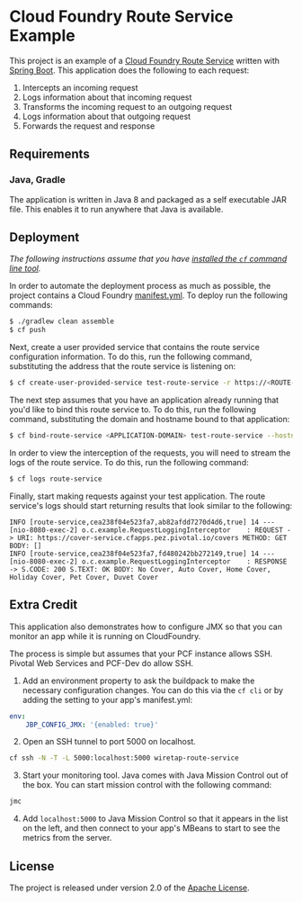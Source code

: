 # Cloud Foundry Route Service Example

This project is an example of a [Cloud Foundry Route Service][r] written with [Spring Boot][b].  This application does the following to each request:

1. Intercepts an incoming request
2. Logs information about that incoming request
3. Transforms the incoming request to an outgoing request
4. Logs information about that outgoing request
5. Forwards the request and response

## Requirements
### Java, Gradle
The application is written in Java 8 and packaged as a self executable JAR file. This enables it to run anywhere that Java is available.

## Deployment
_The following instructions assume that you have [installed the `cf` command line tool][i]._

In order to automate the deployment process as much as possible, the project contains a Cloud Foundry [manifest.yml][y].  To deploy run the following commands:

```bash
$ ./gradlew clean assemble
$ cf push
```

Next, create a user provided service that contains the route service configuration information.  To do this, run the following command, substituting the address that the route service is listening on:

```bash
$ cf create-user-provided-service test-route-service -r https://<ROUTE-SERVICE-ADDRESS>
```

The next step assumes that you have an application already running that you'd like to bind this route service to.  To do this, run the following command, substituting the domain and hostname bound to that application:

```bash
$ cf bind-route-service <APPLICATION-DOMAIN> test-route-service --hostname <APPLICATION-HOST>
```

In order to view the interception of the requests, you will need to stream the logs of the route service.  To do this, run the following command:

```bash
$ cf logs route-service
```

Finally, start making requests against your test application.  The route service's logs should start returning results that look similar to the following:

```text
INFO [route-service,cea238f04e523fa7,ab82afdd7270d4d6,true] 14 --- [nio-8080-exec-2] o.c.example.RequestLoggingInterceptor    : REQUEST -> URI: https://cover-service.cfapps.pez.pivotal.io/covers METHOD: GET BODY: []
INFO [route-service,cea238f04e523fa7,fd480242bb272149,true] 14 --- [nio-8080-exec-2] o.c.example.RequestLoggingInterceptor    : RESPONSE -> S.CODE: 200 S.TEXT: OK BODY: No Cover, Auto Cover, Home Cover, Holiday Cover, Pet Cover, Duvet Cover
```


## Extra Credit

This application also demonstrates how to configure JMX so that you can monitor an app while it is running on CloudFoundry.

The process is simple but assumes that your PCF instance allows SSH. Pivotal Web Services and PCF-Dev do allow SSH.

1. Add an environment property to ask the buildpack to make the necessary configuration changes. You can do this via the `cf cli` or by adding the setting to your app's manifest.yml:

````yml
env:
    JBP_CONFIG_JMX: '{enabled: true}'
````

2. Open an SSH tunnel to port 5000 on localhost.

```bash
cf ssh -N -T -L 5000:localhost:5000 wiretap-route-service
```

3. Start your monitoring tool. Java comes with Java Mission Control out of the box. You can start mission control with the following command:

```bash
jmc
```

4. Add `localhost:5000` to Java Mission Control so that it appears in the list on the left, and then connect to your app's MBeans to start to see the metrics from the server.



## License
The project is released under version 2.0 of the [Apache License][a].


[a]: http://www.apache.org/licenses/LICENSE-2.0
[b]: http://projects.spring.io/spring-boot/
[c]: https://console.run.pivotal.io/register
[i]: http://docs.run.pivotal.io/devguide/installcf/install-go-cli.html
[j]: http://www.jetbrains.com/idea/
[r]: http://docs.cloudfoundry.org/services/route-services.html
[y]: manifest.yml
